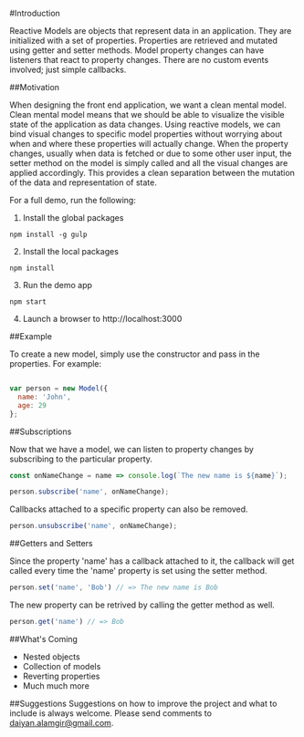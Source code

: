 #Introduction

Reactive Models are objects that represent data in an application. They are initialized with a set of properties. Properties are retrieved and mutated using getter and setter methods. Model property changes can have listeners that react to property changes. There are no custom events involved; just simple callbacks.

##Motivation

When designing the front end application, we want a clean mental model. Clean mental model means that we should be able to visualize the visible state of the application as data changes. Using reactive models, we can bind visual changes to specific model properties without worrying about when and where these properties will actually change. When the property changes, usually when data is fetched or due to some other user input, the setter method on the model is simply called and all the visual changes are applied accordingly. This provides a clean separation between the mutation of the data and representation of state.

For a full demo, run the following:

1. Install the global packages

```
npm install -g gulp
```

2. Install the local packages

```
npm install
```

3. Run the demo app

```
npm start
```

4. Launch a browser to http://localhost:3000

##Example

To create a new model, simply use the constructor and pass in the properties. For example:

```javascript

var person = new Model({
  name: 'John',
  age: 29
};

```

##Subscriptions

Now that we have a model, we can listen to property changes by subscribing to the particular property.

```javascript
const onNameChange = name => console.log(`The new name is ${name}`);

person.subscribe('name', onNameChange);
```

Callbacks attached to a specific property can also be removed.

```javascript
person.unsubscribe('name', onNameChange);
```

##Getters and Setters

Since the property 'name' has a callback attached to it, the callback will get called every time the 'name' property is set using the setter method.

```javascript
person.set('name', 'Bob') // => The new name is Bob
```

The new property can be retrived by calling the getter method as well.

```javascript
person.get('name') // => Bob
```

##What's Coming
* Nested objects
* Collection of models
* Reverting properties
* Much much more

##Suggestions
Suggestions on how to improve the project and what to include is always welcome. Please send comments to daiyan.alamgir@gmail.com.
